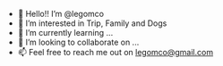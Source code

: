 - 👋 Hello!! I’m @legomco
- 👀 I’m interested in Trip, Family and Dogs 
- 🌱 I’m currently learning ...
- 💞️ I’m looking to collaborate on ...
- 📫 Feel free to reach me out on legomco@gmail.com

<!---
legomco/legomco is a ✨ special ✨ repository because its `README.md` (this file) appears on your GitHub profile.
You can click the Preview link to take a look at your changes.
--->
